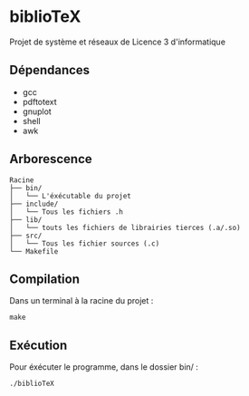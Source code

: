# biblioTeX

Projet de système et réseaux de Licence 3 d'informatique

## Dépendances

- gcc
- pdftotext
- gnuplot
- shell
- awk

## Arborescence

```
Racine
├── bin/
│   └── L'éxécutable du projet
├── include/
│   └── Tous les fichiers .h
├── lib/
│   └── touts les fichiers de librairies tierces (.a/.so)
├── src/
│   └── Tous les fichier sources (.c)
└── Makefile
```

## Compilation

Dans un terminal à la racine du projet :

`make`

## Exécution

Pour éxécuter le programme, dans le dossier bin/ :

`./biblioTeX`

